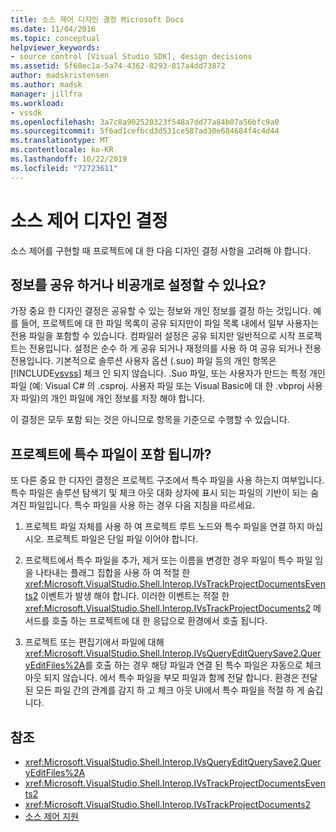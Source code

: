 ```yaml
---
title: 소스 제어 디자인 결정 Microsoft Docs
ms.date: 11/04/2016
ms.topic: conceptual
helpviewer_keywords:
- source control [Visual Studio SDK], design decisions
ms.assetid: 5f60ec1a-5a74-4362-8293-817a4dd73872
author: madskristensen
ms.author: madsk
manager: jillfra
ms.workload:
- vssdk
ms.openlocfilehash: 3a7c8a902520323f548a7dd77a84b07a56bfc9a0
ms.sourcegitcommit: 5f6ad1cefbcd3d531ce587ad30e684684f4c4d44
ms.translationtype: MT
ms.contentlocale: ko-KR
ms.lasthandoff: 10/22/2019
ms.locfileid: "72723611"
---
```

# <a name="source-control-design-decisions"></a>소스 제어 디자인 결정
소스 제어를 구현할 때 프로젝트에 대 한 다음 디자인 결정 사항을 고려해 야 합니다.

## <a name="will-information-be-shared-or-private"></a>정보를 공유 하거나 비공개로 설정할 수 있나요?
 가장 중요 한 디자인 결정은 공유할 수 있는 정보와 개인 정보를 결정 하는 것입니다. 예를 들어, 프로젝트에 대 한 파일 목록이 공유 되지만이 파일 목록 내에서 일부 사용자는 전용 파일을 포함할 수 있습니다. 컴파일러 설정은 공유 되지만 일반적으로 시작 프로젝트는 전용입니다. 설정은 순수 하 게 공유 되거나 재정의를 사용 하 여 공유 되거나 전용 전용입니다. 기본적으로 솔루션 사용자 옵션 (.suo) 파일 등의 개인 항목은 [!INCLUDE[vsvss](../../extensibility/includes/vsvss_md.md)] 체크 인 되지 않습니다. .Suo 파일, 또는 사용자가 만드는 특정 개인 파일 (예: Visual C# 의 .csproj. 사용자 파일 또는 Visual Basic에 대 한 .vbproj 사용자 파일)의 개인 파일에 개인 정보를 저장 해야 합니다.

 이 결정은 모두 포함 되는 것은 아니므로 항목을 기준으로 수행할 수 있습니다.

## <a name="will-the-project-include-special-files"></a>프로젝트에 특수 파일이 포함 됩니까?
 또 다른 중요 한 디자인 결정은 프로젝트 구조에서 특수 파일을 사용 하는지 여부입니다. 특수 파일은 솔루션 탐색기 및 체크 아웃 대화 상자에 표시 되는 파일의 기반이 되는 숨겨진 파일입니다. 특수 파일을 사용 하는 경우 다음 지침을 따르세요.

1. 프로젝트 파일 자체를 사용 하 여 프로젝트 루트 노드와 특수 파일을 연결 하지 마십시오. 프로젝트 파일은 단일 파일 이어야 합니다.

2. 프로젝트에서 특수 파일을 추가, 제거 또는 이름을 변경한 경우 파일이 특수 파일 임을 나타내는 플래그 집합을 사용 하 여 적절 한 <xref:Microsoft.VisualStudio.Shell.Interop.IVsTrackProjectDocumentsEvents2> 이벤트가 발생 해야 합니다. 이러한 이벤트는 적절 한 <xref:Microsoft.VisualStudio.Shell.Interop.IVsTrackProjectDocuments2> 메서드를 호출 하는 프로젝트에 대 한 응답으로 환경에서 호출 됩니다.

3. 프로젝트 또는 편집기에서 파일에 대해 <xref:Microsoft.VisualStudio.Shell.Interop.IVsQueryEditQuerySave2.QueryEditFiles%2A>를 호출 하는 경우 해당 파일과 연결 된 특수 파일은 자동으로 체크 아웃 되지 않습니다. 에서 특수 파일을 부모 파일과 함께 전달 합니다. 환경은 전달 된 모든 파일 간의 관계를 감지 하 고 체크 아웃 UI에서 특수 파일을 적절 하 게 숨깁니다.

## <a name="see-also"></a>참조
- <xref:Microsoft.VisualStudio.Shell.Interop.IVsQueryEditQuerySave2.QueryEditFiles%2A>
- <xref:Microsoft.VisualStudio.Shell.Interop.IVsTrackProjectDocumentsEvents2>
- <xref:Microsoft.VisualStudio.Shell.Interop.IVsTrackProjectDocuments2>
- [소스 제어 지원](../../extensibility/internals/supporting-source-control.md)